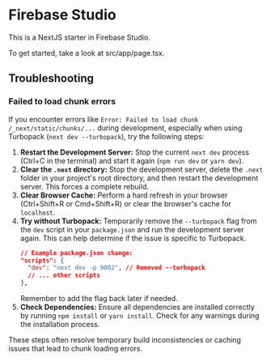 # Firebase Studio

This is a NextJS starter in Firebase Studio.

To get started, take a look at src/app/page.tsx.

## Troubleshooting

### Failed to load chunk errors

If you encounter errors like `Error: Failed to load chunk /_next/static/chunks/...` during development, especially when using Turbopack (`next dev --turbopack`), try the following steps:

1.  **Restart the Development Server:** Stop the current `next dev` process (Ctrl+C in the terminal) and start it again (`npm run dev` or `yarn dev`).
2.  **Clear the `.next` directory:** Stop the development server, delete the `.next` folder in your project's root directory, and then restart the development server. This forces a complete rebuild.
3.  **Clear Browser Cache:** Perform a hard refresh in your browser (Ctrl+Shift+R or Cmd+Shift+R) or clear the browser's cache for `localhost`.
4.  **Try without Turbopack:** Temporarily remove the `--turbopack` flag from the `dev` script in your `package.json` and run the development server again. This can help determine if the issue is specific to Turbopack.
    ```json
    // Example package.json change:
    "scripts": {
      "dev": "next dev -p 9002", // Removed --turbopack
      // ... other scripts
    },
    ```
    Remember to add the flag back later if needed.
5.  **Check Dependencies:** Ensure all dependencies are installed correctly by running `npm install` or `yarn install`. Check for any warnings during the installation process.

These steps often resolve temporary build inconsistencies or caching issues that lead to chunk loading errors.
